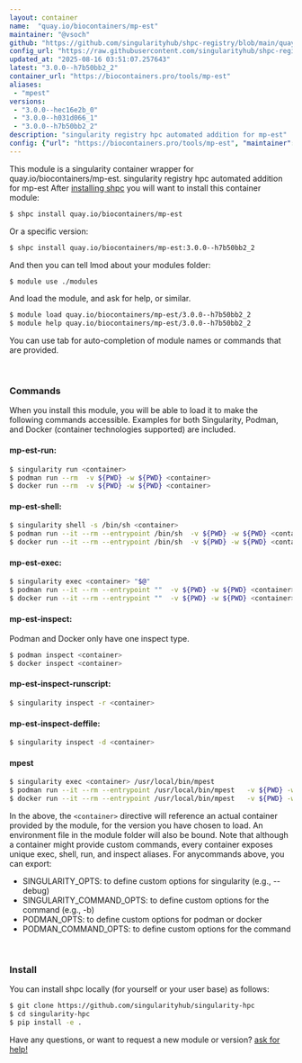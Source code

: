 ```yaml
---
layout: container
name:  "quay.io/biocontainers/mp-est"
maintainer: "@vsoch"
github: "https://github.com/singularityhub/shpc-registry/blob/main/quay.io/biocontainers/mp-est/container.yaml"
config_url: "https://raw.githubusercontent.com/singularityhub/shpc-registry/main/quay.io/biocontainers/mp-est/container.yaml"
updated_at: "2025-08-16 03:51:07.257643"
latest: "3.0.0--h7b50bb2_2"
container_url: "https://biocontainers.pro/tools/mp-est"
aliases:
 - "mpest"
versions:
 - "3.0.0--hec16e2b_0"
 - "3.0.0--h031d066_1"
 - "3.0.0--h7b50bb2_2"
description: "singularity registry hpc automated addition for mp-est"
config: {"url": "https://biocontainers.pro/tools/mp-est", "maintainer": "@vsoch", "description": "singularity registry hpc automated addition for mp-est", "latest": {"3.0.0--h7b50bb2_2": "sha256:2cad84a4b724a15b68aca3e36cdbc56ae37288171904022f62a648edcf2dfd8e"}, "tags": {"3.0.0--hec16e2b_0": "sha256:4ef7a6819f4fc28f2bbe10eda327f53f9249f1bc1747a773572854b05d8cc043", "3.0.0--h031d066_1": "sha256:27d3c57bd36cee6b57bcf885c217d4560c2ee50d79b4571f7ed58424f432c59a", "3.0.0--h7b50bb2_2": "sha256:2cad84a4b724a15b68aca3e36cdbc56ae37288171904022f62a648edcf2dfd8e"}, "docker": "quay.io/biocontainers/mp-est", "aliases": {"mpest": "/usr/local/bin/mpest"}}
---
```


This module is a singularity container wrapper for quay.io/biocontainers/mp-est.
singularity registry hpc automated addition for mp-est
After [installing shpc](#install) you will want to install this container module:


```bash
$ shpc install quay.io/biocontainers/mp-est
```

Or a specific version:

```bash
$ shpc install quay.io/biocontainers/mp-est:3.0.0--h7b50bb2_2
```

And then you can tell lmod about your modules folder:

```bash
$ module use ./modules
```

And load the module, and ask for help, or similar.

```bash
$ module load quay.io/biocontainers/mp-est/3.0.0--h7b50bb2_2
$ module help quay.io/biocontainers/mp-est/3.0.0--h7b50bb2_2
```

You can use tab for auto-completion of module names or commands that are provided.

<br>

### Commands

When you install this module, you will be able to load it to make the following commands accessible.
Examples for both Singularity, Podman, and Docker (container technologies supported) are included.

#### mp-est-run:

```bash
$ singularity run <container>
$ podman run --rm  -v ${PWD} -w ${PWD} <container>
$ docker run --rm  -v ${PWD} -w ${PWD} <container>
```

#### mp-est-shell:

```bash
$ singularity shell -s /bin/sh <container>
$ podman run --it --rm --entrypoint /bin/sh  -v ${PWD} -w ${PWD} <container>
$ docker run --it --rm --entrypoint /bin/sh  -v ${PWD} -w ${PWD} <container>
```

#### mp-est-exec:

```bash
$ singularity exec <container> "$@"
$ podman run --it --rm --entrypoint ""  -v ${PWD} -w ${PWD} <container> "$@"
$ docker run --it --rm --entrypoint ""  -v ${PWD} -w ${PWD} <container> "$@"
```

#### mp-est-inspect:

Podman and Docker only have one inspect type.

```bash
$ podman inspect <container>
$ docker inspect <container>
```

#### mp-est-inspect-runscript:

```bash
$ singularity inspect -r <container>
```

#### mp-est-inspect-deffile:

```bash
$ singularity inspect -d <container>
```


#### mpest

```bash
$ singularity exec <container> /usr/local/bin/mpest
$ podman run --it --rm --entrypoint /usr/local/bin/mpest   -v ${PWD} -w ${PWD} <container> -c " $@"
$ docker run --it --rm --entrypoint /usr/local/bin/mpest   -v ${PWD} -w ${PWD} <container> -c " $@"
```



In the above, the `<container>` directive will reference an actual container provided
by the module, for the version you have chosen to load. An environment file in the
module folder will also be bound. Note that although a container
might provide custom commands, every container exposes unique exec, shell, run, and
inspect aliases. For anycommands above, you can export:

 - SINGULARITY_OPTS: to define custom options for singularity (e.g., --debug)
 - SINGULARITY_COMMAND_OPTS: to define custom options for the command (e.g., -b)
 - PODMAN_OPTS: to define custom options for podman or docker
 - PODMAN_COMMAND_OPTS: to define custom options for the command

<br>

### Install

You can install shpc locally (for yourself or your user base) as follows:

```bash
$ git clone https://github.com/singularityhub/singularity-hpc
$ cd singularity-hpc
$ pip install -e .
```

Have any questions, or want to request a new module or version? [ask for help!](https://github.com/singularityhub/singularity-hpc/issues)